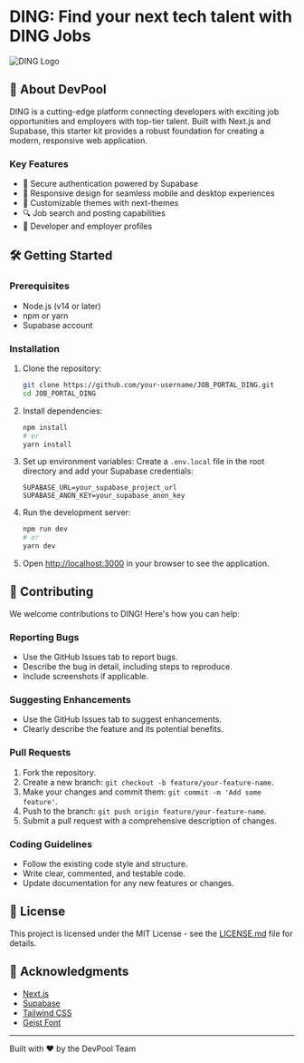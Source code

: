 # DING: Find your next tech talent with DING Jobs

![DING Logo](https://your-logo-url.com/JOB_PORTAL_DING-logo.png)

## 🚀 About DevPool

DING is a cutting-edge platform connecting developers with exciting job opportunities and employers with top-tier talent. Built with Next.js and Supabase, this starter kit provides a robust foundation for creating a modern, responsive web application.

### Key Features

- 🔐 Secure authentication powered by Supabase
- 📱 Responsive design for seamless mobile and desktop experiences
- 🎨 Customizable themes with next-themes
- 🔍 Job search and posting capabilities
- 👥 Developer and employer profiles

## 🛠 Getting Started

### Prerequisites

- Node.js (v14 or later)
- npm or yarn
- Supabase account

### Installation

1. Clone the repository:
   ```bash
   git clone https://github.com/your-username/JOB_PORTAL_DING.git
   cd JOB_PORTAL_DING
   ```

2. Install dependencies:
   ```bash
   npm install
   # or
   yarn install
   ```

3. Set up environment variables:
   Create a `.env.local` file in the root directory and add your Supabase credentials:
   ```
   SUPABASE_URL=your_supabase_project_url
   SUPABASE_ANON_KEY=your_supabase_anon_key
   ```

4. Run the development server:
   ```bash
   npm run dev
   # or
   yarn dev
   ```

5. Open [http://localhost:3000](http://localhost:3000) in your browser to see the application.

## 🤝 Contributing

We welcome contributions to DING! Here's how you can help:

### Reporting Bugs

- Use the GitHub Issues tab to report bugs.
- Describe the bug in detail, including steps to reproduce.
- Include screenshots if applicable.

### Suggesting Enhancements

- Use the GitHub Issues tab to suggest enhancements.
- Clearly describe the feature and its potential benefits.

### Pull Requests

1. Fork the repository.
2. Create a new branch: `git checkout -b feature/your-feature-name`.
3. Make your changes and commit them: `git commit -m 'Add some feature'`.
4. Push to the branch: `git push origin feature/your-feature-name`.
5. Submit a pull request with a comprehensive description of changes.

### Coding Guidelines

- Follow the existing code style and structure.
- Write clear, commented, and testable code.
- Update documentation for any new features or changes.

## 📜 License

This project is licensed under the MIT License - see the [LICENSE.md](LICENSE.md) file for details.

## 🙏 Acknowledgments

- [Next.js](https://nextjs.org/)
- [Supabase](https://supabase.io/)
- [Tailwind CSS](https://tailwindcss.com/)
- [Geist Font](https://vercel.com/font)

---

Built with ❤️ by the DevPool Team
